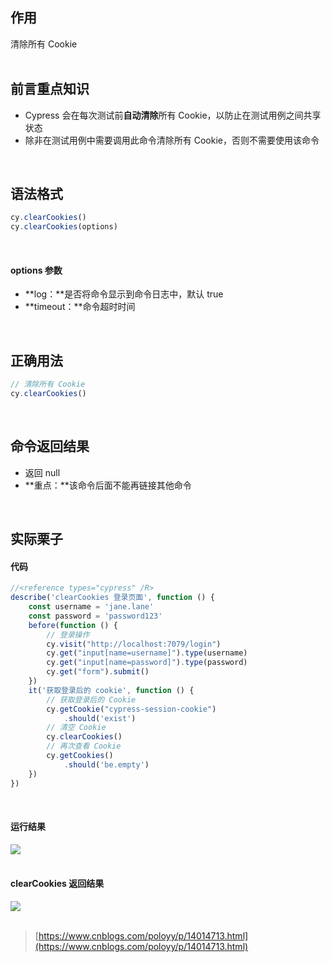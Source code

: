 
## 作用
清除所有 Cookie  
 

## 前言重点知识

- Cypress 会在每次测试前**自动清除**所有 Cookie，以防止在测试用例之间共享状态
- 除非在测试用例中需要调用此命令清除所有 Cookie，否则不需要使用该命令

 

## 语法格式

```javascript
cy.clearCookies()
cy.clearCookies(options)
```
 

#### options 参数

- **log：**是否将命令显示到命令日志中，默认 true
- **timeout：**命令超时时间

 

## 正确用法

```javascript
// 清除所有 Cookie
cy.clearCookies()
```
 

## 命令返回结果

- 返回 null
- **重点：**该命令后面不能再链接其他命令

 

## 实际栗子

#### 代码

```javascript
//<reference types="cypress" /R>
describe('clearCookies 登录页面', function () {
    const username = 'jane.lane'
    const password = 'password123'
    before(function () {
        // 登录操作
        cy.visit("http://localhost:7079/login")
        cy.get("input[name=username]").type(username)
        cy.get("input[name=password]").type(password)
        cy.get("form").submit()
    })
    it('获取登录后的 cookie', function () {
        // 获取登录后的 Cookie
        cy.getCookie("cypress-session-cookie")
            .should('exist')
        // 清空 Cookie
        cy.clearCookies()
        // 再次查看 Cookie
        cy.getCookies()
            .should('be.empty')
    })
})
```
 

#### 运行结果
![](https://img2020.cnblogs.com/blog/1896874/202011/1896874-20201122125635718-929986704.png)  
 

#### clearCookies 返回结果
![](https://img2020.cnblogs.com/blog/1896874/202011/1896874-20201122125640748-951407399.png)  
 
> [https://www.cnblogs.com/poloyy/p/14014713.html](https://www.cnblogs.com/poloyy/p/14014713.html)

